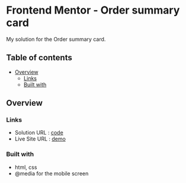 # Frontend Mentor - Order summary card

My solution for the Order summary card.

## Table of contents
- [Overview](#overview)
  - [Links](#links)
  - [Built with](#built-with)


## Overview

### Links

- Solution URL : [code](https://github.com/EtnoPolino/Challenge_OrderSummaryComponent.git)
- Live Site URL : [demo](https://etnopolino.github.io/Challenge_OrderSummaryComponent/)


### Built with

- html, css 
- @media for the mobile screen